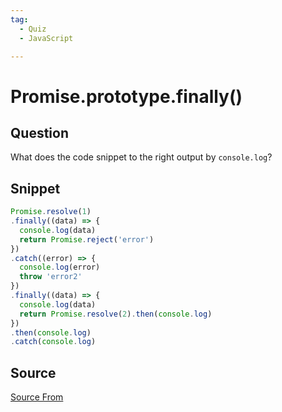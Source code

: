```yaml
---
tag:
  - Quiz
  - JavaScript

---
```

  
# Promise.prototype.finally()

## Question
What does the code snippet to the right output by `console.log`?

## Snippet
```js
Promise.resolve(1)
.finally((data) => {
  console.log(data)
  return Promise.reject('error')
})
.catch((error) => {
  console.log(error)
  throw 'error2'
})
.finally((data) => {
  console.log(data)
  return Promise.resolve(2).then(console.log)
})
.then(console.log)
.catch(console.log)
```
    


##  Source
[Source From](https://bigfrontend.dev/quiz/Promise-prototype-finally)

  
